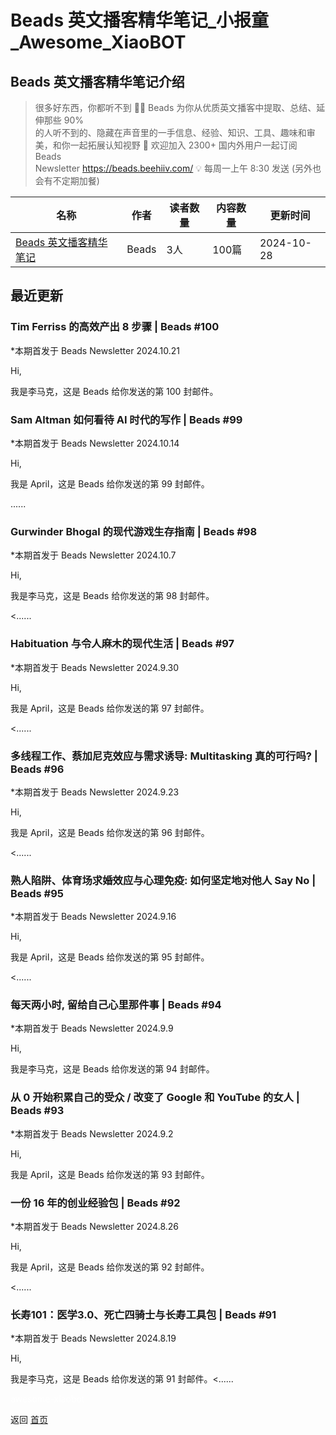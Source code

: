 # Beads 英文播客精华笔记_小报童_Awesome_XiaoBOT

## Beads 英文播客精华笔记介绍
> 很多好东西，你都听不到 👂🏻 Beads 为你从优质英文播客中提取、总结、延伸那些 90%  
的人听不到的、隐藏在声音里的一手信息、经验、知识、工具、趣味和审美，和你一起拓展认知视野 📮 欢迎加入 2300+ 国内外用户一起订阅 Beads  
Newsletter https://beads.beehiiv.com/ 💡 每周一上午 8:30 发送 (另外也会有不定期加餐)  
  


|名称|作者|读者数量|内容数量|更新时间|
|---|---|---|---|---|
|[Beads 英文播客精华笔记](https://xiaobot.net/p/beads?refer=9c3f1c95-a052-465a-9902-f6d75080262a)|Beads|3人|100篇|2024-10-28|

## 最近更新
### Tim Ferriss 的高效产出 8 步骤 | Beads #100

*本期首发于 Beads Newsletter 2024.10.21

Hi,

我是李马克，这是 Beads 给你发送的第 100 封邮件。

### Sam Altman 如何看待 AI 时代的写作 | Beads #99

*本期首发于 Beads Newsletter 2024.10.14

Hi,

我是 April，这是 Beads 给你发送的第 99 封邮件。

......

### Gurwinder Bhogal 的现代游戏生存指南 | Beads #98

*本期首发于 Beads Newsletter 2024.10.7

Hi,

我是李马克，这是 Beads 给你发送的第 98 封邮件。

<......

### Habituation 与令人麻木的现代生活 | Beads #97

*本期首发于 Beads Newsletter 2024.9.30

Hi,

我是 April，这是 Beads 给你发送的第 97 封邮件。

<......

### 多线程工作、蔡加尼克效应与需求诱导: Multitasking 真的可行吗? | Beads #96

*本期首发于 Beads Newsletter 2024.9.23

Hi,

我是 April，这是 Beads 给你发送的第 96 封邮件。

<......

### 熟人陷阱、体育场求婚效应与心理免疫: 如何坚定地对他人 Say No | Beads #95

*本期首发于 Beads Newsletter 2024.9.16

Hi,

我是 April，这是 Beads 给你发送的第 95 封邮件。

<......

### 每天两小时, 留给自己心里那件事 | Beads #94

*本期首发于 Beads Newsletter 2024.9.9

Hi,

我是李马克，这是 Beads 给你发送的第 94 封邮件。

### 从 0 开始积累自己的受众 / 改变了 Google 和 YouTube 的女人 | Beads #93

*本期首发于 Beads Newsletter 2024.9.2

Hi,

我是 April，这是 Beads 给你发送的第 93 封邮件。

### 一份 16 年的创业经验包 | Beads #92

*本期首发于 Beads Newsletter 2024.8.26

Hi,

我是 April，这是 Beads 给你发送的第 92 封邮件。

<......

### 长寿101：医学3.0、死亡四骑士与长寿工具包 | Beads #91

*本期首发于 Beads Newsletter 2024.8.19

Hi,

我是李马克，这是 Beads 给你发送的第 91 封邮件。<......


<a href="https://github.com/Reno9527/awesome-xiaobot" style="color: white; text-decoration: none;">awesome-xiaobot</a>

返回 [首页](../README.md)
